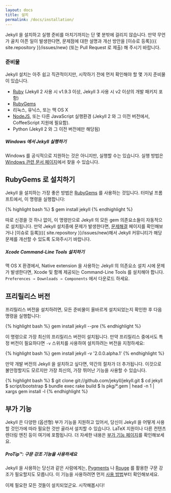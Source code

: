 ```yaml
---
layout: docs
title: 설치
permalink: /docs/installation/
---
```


Jekyll 을 설치하고 실행 준비를 마치기까지는 단 몇 분밖에 걸리지 않습니다. 만약
무언가 골치 아픈 일이 발생한다면, 문제점에 대한 설명과 개선 방안을 [이슈로
등록]({{ site.repository }}/issues/new) (또는 Pull Request 로 제출) 해 주시기
바랍니다.

### 준비물

Jekyll 설치는 아주 쉽고 직관적이지만, 시작하기 전에 먼저 확인해야 할 몇 가지
준비물이 있습니다.

- [Ruby](http://www.ruby-lang.org/en/downloads/)
  (Jekyll 2 사용 시 v1.9.3 이상, Jekyll 3 사용 시 v2 이상의 개발 패키지 포함)
- [RubyGems](http://rubygems.org/pages/download)
- 리눅스, 유닉스, 또는 맥 OS X
- [NodeJS](http://nodejs.org), 또는 다른 JavaScript 실행환경 (Jekyll 2 와 그
  이전 버전에서, CoffeeScript 지원에 필요함).
- Python (Jekyll 2 와 그 이전 버전에만 해당됨)

<div class="note info">
  <h5>Windows 에서 Jekyll 실행하기</h5>
  <p>
    Windows 를 공식적으로 지원하는 것은 아니지만, 실행할 수는 있습니다. 실행
    방법은 <a href="../windows/#installation">Windows 관련 문서 페이지</a>에서
    찾을 수 있습니다.
  </p>
</div>

## RubyGems 로 설치하기

Jekyll 을 설치하는 가장 좋은 방법은
[RubyGems](http://rubygems.org/pages/download) 를 사용하는 것입니다. 터미널
프롬프트에서, 이 명령을 실행합니다:

{% highlight bash %}
$ gem install jekyll
{% endhighlight %}

따로 신경쓸 것 하나 없이, 이 명령만으로 Jekyll 의 모든 gem 의존요소들이 자동적으로
설치됩니다. 만약 Jekyll 설치중에 문제가 발생한다면,
[문제해결](../troubleshooting/) 페이지를 확인해보거나 [이슈로
등록]({{ site.repository }}/issues/new)해서 Jekyll 커뮤니티가 해당 문제를 개선할
수 있도록 도와주시기 바랍니다.

<div class="note info">
  <h5>Xcode Command-Line Tools 설치하기</h5>
  <p>
    맥 OS X 환경에서, Native extension 을 사용하는 Jekyll 의 의존요소 설치 시에
    문제가 발생한다면, Xcode 및 함께 제공되는 Command-Line Tools 를 설치해야
    합니다. <code>Preferences &#8594; Downloads &#8594; Components</code> 에서
    다운로드 하세요.
  </p>
</div>

## 프리릴리스 버전

프리릴리스 버전을 설치하려면, 모든 준비물이 올바르게 설치되었는지 확인한 후
다음 명령을 실행합니다:

{% highlight bash %}
gem install jekyll --pre
{% endhighlight %}

이 명령으로 가장 최신의 프리릴리스 버전이 설치됩니다. 만약 프리릴리스 중에서도
특정 버전이 필요하다면 `-v` 스위치를 사용하여 설치하려는 버전을 지정하세요:

{% highlight bash %}
gem install jekyll -v '2.0.0.alpha.1'
{% endhighlight %}

만약 개발 버전의 Jekyll 을 설치하고 싶다면, 약간의 절차가 더 추가됩니다.
이것으로 불안정할지도 모르지만 가장 최신의, 가장 뛰어난 기능을 사용할 수
있습니다.

{% highlight bash %}
$ git clone git://github.com/jekyll/jekyll.git
$ cd jekyll
$ script/bootstrap
$ bundle exec rake build
$ ls pkg/*.gem | head -n 1 | xargs gem install -l
{% endhighlight %}

## 부가 기능

Jekyll 은 다양한 (옵션형) 부가 기능을 지원하고 있어서, 당신이 Jekyll 을 어떻게
사용할 것인가에 따라 필요한 것만 골라서 설치할 수 있습니다. LaTeX 지원이나 다른
컨텐츠 렌더링 엔진 등이 여기에 포함됩니다. 더 자세한 내용은 [부가 기능
페이지](../extras/)를 확인해보세요.

<div class="note">
  <h5>ProTip™: 구문 강조 기능을 사용하세요</h5>
  <p>
    Jekyll 을 사용하는 당신과 같은 사람에게는, <a href="http://pygments.org/">
    Pygments</a> 나 <a href="https://github.com/jayferd/rouge">Rouge</a> 를
    활용한 구문 강조가 필요할지도 모릅니다. 이 기능을 사용하려면 먼저
    <a href="../templates/#code-snippet-highlighting">사용 방법</a>부터
    확인해보세요.
  </p>
</div>

이제 필요한 모든 것들이 설치되었군요. 시작해봅시다!

